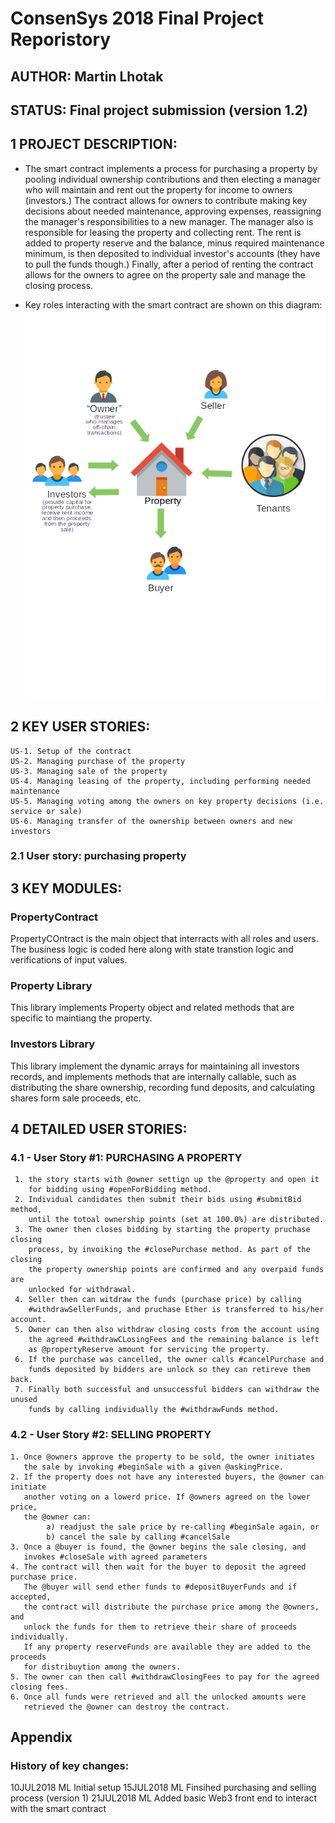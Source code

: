 # ConsenSys 2018 Final Project Reporistory
## AUTHOR: Martin Lhotak
## STATUS: Final project submission (version 1.2)

## 1 PROJECT DESCRIPTION:
- The smart contract implements a process for purchasing a property by pooling individual ownership contributions
    and then electing a manager who will maintain and rent out the property for income to owners (investors.)
    The contract allows for owners to contribute making key decisions about needed maintenance, approving expenses,
    reassigning the manager's responsibilities to a new manager. The manager also is responsible for leasing the property
    and collecting rent. The rent is added to property reserve and the balance, minus required maintenance minimum, is
    then deposited to individual investor's accounts (they have to pull the funds though.) Finally, after a period of
    renting the contract allows for the owners to agree on the property sale and manage the closing process.

- Key roles interacting with the smart contract are shown on this diagram:
![Roles](https://github.com/martin2018git/finalproject/blob/master/images/roles.png)


## 2 KEY USER STORIES:
    US-1. Setup of the contract
    US-2. Managing purchase of the property
    US-3. Managing sale of the property
    US-4. Managing leasing of the property, including performing needed maintenance
    US-5. Managing voting among the owners on key property decisions (i.e. service or sale)
    US-6. Managing transfer of the ownership between owners and new investors

### 2.1 User story: purchasing property

## 3 KEY MODULES:

  ### PropertyContract
  PropertyCOntract is the main object that interracts with all roles and users. The business logic is coded here along with state transtion logic and verifications of input values.

  ### Property Library
  This library implements Property object and related methods that are specific to maintiang the property.

  ### Investors Library
  This library implement the dynamic arrays for maintaining all investors records, and implements methods that are internally callable, such as distributing the share ownership, recording fund deposits, and calculating shares form sale proceeds, etc.

## 4 DETAILED USER STORIES:

  ### 4.1 - User Story #1: PURCHASING A PROPERTY
     1. the story starts with @owner settign up the @property and open it
        for bidding using #openForBidding method.
     2. Individual candidates then submit their bids using #submitBid method,
        until the totoal ownership points (set at 100.0%) are distributed.
     3. The owner then closes bidding by starting the property pruchase closing
        process, by invoiking the #closePurchase method. As part of the closing
        the property ownership points are confirmed and any overpaid funds are
        unlocked for withdrawal.
     4. Seller then can witdraw the funds (purchase price) by calling
        #withdrawSellerFunds, and pruchase Ether is transferred to his/her account.
     5. Owner can then also withdraw closing costs from the account using
        the agreed #withdrawCLosingFees and the remaining balance is left
        as @propertyReserve amount for servicing the property.
     6. If the purchase was cancelled, the owner calls #cancelPurchase and
        funds deposited by bidders are unlock so they can retireve them back.
     7. Finally both successful and unsuccessful bidders can withdraw the unused
        funds by calling individually the #withdrawFunds method.

  ### 4.2 - User Story #2: SELLING PROPERTY
    1. Once @owners approve the property to be sold, the owner initiates
       the sale by invoking #beginSale with a given @askingPrice.
    2. If the property does not have any interested buyers, the @owner can initiate
       another voting on a lowerd price. If @owners agreed on the lower price,
       the @owner can:
            a) readjust the sale price by re-calling #beginSale again, or
            b) cancel the sale by calling #cancelSale
    3. Once a @buyer is found, the @owner begins the sale closing, and
       invokes #closeSale with agreed parameters
    4. The contract will then wait for the buyer to deposit the agreed purchase price.
       The @buyer will send ether funds to #depositBuyerFunds and if accepted,
       the contract will distribute the purchase price among the @owners, and
       unlock the funds for them to retrieve their share of proceeds individually.
       If any property reserveFunds are available they are added to the proceeds
       for distribuytion among the owners.
    5. The owner can then call #withdrawClosingFees to pay for the agreed closing fees.
    6. Once all funds were retrieved and all the unlocked amounts were
       retrieved the @owner can destroy the contract.

## Appendix
### History of key changes:
  10JUL2018 ML  Initial setup
  15JUL2018 ML  Finsihed purchasing and selling process (version 1)
  21JUL2018 ML  Added basic Web3 front end to interact with the smart contract
